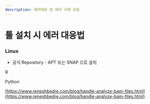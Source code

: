 ```yaml
---
description: 에러대응 및 에러 사례 모음
---
```


# 툴 설치 시 에러 대응법

### Linux

* 공식 Repository - APT 또는 SNAP 으로 설치





R







Python





[https://www.reneshbedre.com/blog/handle-analyze-bam-files.html](https://www.reneshbedre.com/blog/handle-analyze-bam-files.html)

